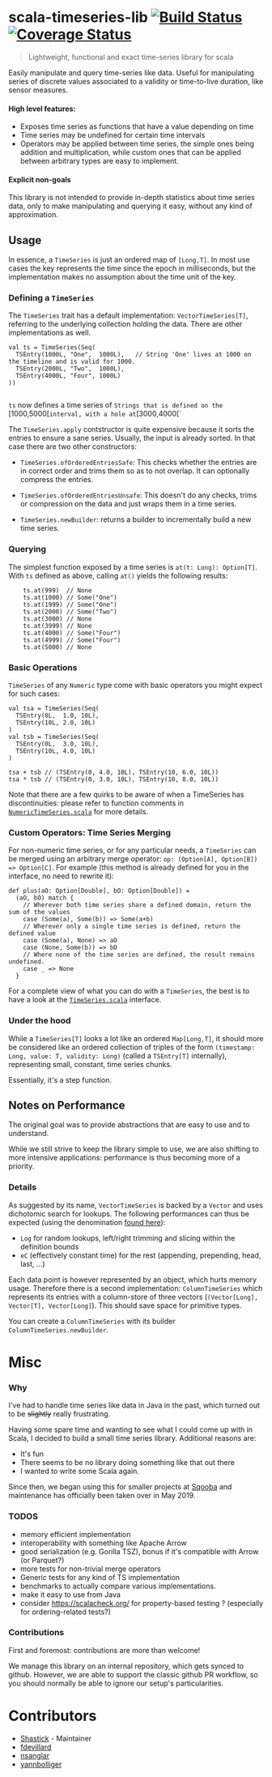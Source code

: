 # scala-timeseries-lib [![Build Status](https://travis-ci.com/Sqooba/scala-timeseries-lib.svg?branch=master)](https://travis-ci.com/Sqooba/scala-timeseries-lib) [![Coverage Status](https://coveralls.io/repos/github/Sqooba/scala-timeseries-lib/badge.svg?branch=master)](https://coveralls.io/github/Sqooba/scala-timeseries-lib?branch=master)
> Lightweight, functional and exact time-series library for scala

Easily manipulate and query time-series like data. Useful for manipulating series of discrete values associated to a validity or time-to-live duration, like sensor measures.

#### High level features:

- Exposes time series as functions that have a value depending on time
- Time series may be undefined for certain time intervals
- Operators may be applied between time series, the simple ones being addition and multiplication, while custom ones that can be applied between arbitrary types are easy to implement.

#### Explicit non-goals

This library is not intended to provide in-depth statistics about time series data, only to make manipulating and querying it easy, without any kind of approximation.

## Usage
In essence, a `TimeSeries` is just an ordered map of `[Long,T]`. In most use cases the key represents the time since the epoch in milliseconds, but the implementation makes no assumption about the time unit of the key.


### Defining a `TimeSeries`

The `TimeSeries` trait has a default implementation: `VectorTimeSeries[T]`, referring to the underlying collection holding the data.
There are other implementations as well.

```
val ts = TimeSeries(Seq(
  TSEntry(1000L, "One",  1000L),   // String 'One' lives at 1000 on the timeline and is valid for 1000.
  TSEntry(2000L, "Two",  1000L),
  TSEntry(4000L, "Four", 1000L)
))
              
```
`ts` now defines a time series of `Strings that is defined on the `[1000,5000[` interval, with a hole at `[3000,4000[`

The `TimeSeries.apply` contstructor is quite expensive because it sorts the entries to ensure a sane series.
Usually, the input is already sorted. In that case there are two other constructors:

- `TimeSeries.ofOrderedEntriesSafe`: This checks whether the entries are in correct order and trims them so as to not 
  overlap. It can optionally compress the entries.
  
- `TimeSeries.ofOrderedEntriesUnsafe`: This doesn't do any checks, trims or compression on the data and 
   just wraps them in a time series.
   
- `TimeSeries.newBuilder`: returns a builder to incrementally build a new time series.

### Querying
The simplest function exposed by a time series is `at(t: Long): Option[T]`. With `ts` defined as above, calling `at()`
yields the following results:

```
    ts.at(999)  // None
    ts.at(1000) // Some("One")
    ts.at(1999) // Some("One")
    ts.at(2000) // Some("Two")
    ts.at(3000) // None
    ts.at(3999) // None
    ts.at(4000) // Some("Four")
    ts.at(4999) // Some("Four")
    ts.at(5000) // None
```

### Basic Operations
`TimeSeries` of any `Numeric` type come with basic operators you might expect for such cases:

```
val tsa = TimeSeries(Seq(
  TSEntry(0L,  1.0, 10L),
  TSEntry(10L, 2.0, 10L)
)          
val tsb = TimeSeries(Seq(
  TSEntry(0L,  3.0, 10L),
  TSEntry(10L, 4.0, 10L)
)     
        
tsa + tsb // (TSEntry(0, 4.0, 10L), TSEntry(10, 6.0, 10L))
tsa * tsb // (TSEntry(0, 3.0, 10L), TSEntry(10, 8.0, 10L))
```

Note that there are a few quirks to be aware of when a TimeSeries has discontinuities: 
please refer to function comments in 
[`NumericTimeSeries.scala`](src/main/scala/io/sqooba/public/timeseries/NumericTimeSeries.scala) for more details.

### Custom Operators: Time Series Merging
For non-numeric time series, or for any particular needs, a `TimeSeries` can be merged using an 
arbitrary merge operator: `op: (Option[A], Option[B]) => Option[C]`. For example (this method is already defined
for you in the interface, no need to rewrite it):

```
def plus(aO: Option[Double], bO: Option[Double]) = 
  (aO, bO) match {
    // Wherever both time series share a defined domain, return the sum of the values
    case (Some(a), Some(b)) => Some(a+b) 
    // Wherever only a single time series is defined, return the defined value
    case (Some(a), None) => aO
    case (None, Some(b)) => bO
    // Where none of the time series are defined, the result remains undefined.
    case _ => None
  }
```

For a complete view of what you can do with a `TimeSeries`, 
the best is to have a look at the [`TimeSeries.scala`](src/main/scala/io/sqooba/public/timeseries/TimeSeries.scala) interface.

### Under the hood
While a `TimeSeries[T]` looks a lot like an ordered `Map[Long,T]`, it should more be considered like an ordered 
collection of triples of the form `(timestamp: Long, value: T, validity: Long)` (called a `TSEntry[T]` internally), 
representing small, constant, time series chunks.

Essentially, it's a step function.

## Notes on Performance

The original goal was to provide abstractions that are easy to use and to understand. 

While we still strive to keep the library simple to use, we are also shifting to more intensive applications: 
performance is thus becoming more of a priority.

### Details
As suggested by its name, `VectorTimeSeries` is backed by a `Vector` and uses dichotomic search for lookups. 
The following performances can thus be expected (using the denomination 
[found here](http://docs.scala-lang.org/overviews/collections/performance-characteristics.html)):

  - `Log` for random lookups, left/right trimming and slicing within the definition bounds
  - `eC` (effectively constant time) for the rest (appending, prepending, head, last, ...)

Each data point is however represented by an object, which hurts memory usage. Therefore there is a second 
implementation: `ColumnTimeSeries` which represents its entries with a column-store of three vectors 
(`(Vector[Long], Vector[T], Vector[Long]`). This should save space for primitive types.

You can create a `ColumnTimeSeries` with its builder `ColumnTimeSeries.newBuilder`.

# Misc

### Why 
I've had to handle time series like data in Java in the past, which turned out to be ~~slightly~~ really frustrating.

Having some spare time and wanting to see what I could come up with in Scala, I decided to build a small time series 
library. Additional reasons are:

  - It's fun
  - There seems to be no library doing something like that out there
  - I wanted to write some Scala again.

Since then, we began using this for smaller projects at [Sqooba](https://sqooba.io/) and maintenance has officially 
been taken over in May 2019.

### TODOS
  - memory efficient implementation
  - interoperability with something like Apache Arrow
  - good serialization (e.g. Gorilla TSZ), bonus if it's compatible with Arrow (or Parquet?)
  - more tests for non-trivial merge operators
  - Generic tests for any kind of TS implementation
  - benchmarks to actually compare various implementations.
  - make it easy to use from Java
  - consider https://scalacheck.org/ for property-based testing ? (especially for ordering-related tests?)


### Contributions
First and foremost: contributions are more than welcome!

We manage this library on an internal repository, which gets synced to github. However, we are able to support the 
classic github PR workflow, so you should normally be able to ignore our setup's particularities.

# Contributors

- [Shastick](https://github.com/Shastick) - Maintainer
- [fdevillard](https://github.com/fdevillard)
- [nsanglar](https://github.com/nsanglar)
- [yannbolliger](https://github.com/yannbolliger)  
